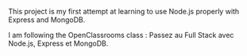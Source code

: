 This project is my first attempt at learning to use Node.js properly with Express and MongoDB.

I am following the OpenClassrooms class : Passez au Full Stack avec Node.js, Express et MongoDB.